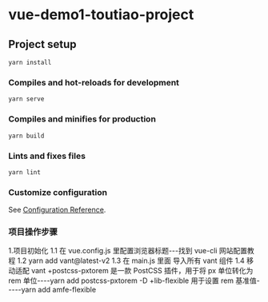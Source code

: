 # vue-demo1-toutiao-project

## Project setup

```
yarn install
```

### Compiles and hot-reloads for development

```
yarn serve
```

### Compiles and minifies for production

```
yarn build
```

### Lints and fixes files

```
yarn lint
```

### Customize configuration

See [Configuration Reference](https://cli.vuejs.org/config/).

### 项目操作步骤

1.项目初始化
1.1 在 vue.config.js 里配置浏览器标题---找到 vue-cli 网站配置教程
1.2 yarn add vant@latest-v2
1.3 在 main.js 里面 导入所有 vant 组件
1.4 移动适配 vant
+postcss-pxtorem 是一款 PostCSS 插件，用于将 px 单位转化为 rem 单位----yarn add postcss-pxtorem -D
+lib-flexible 用于设置 rem 基准值-----yarn add amfe-flexible
